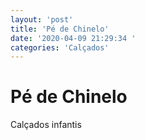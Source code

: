 ```yaml
---
layout: 'post'
title: 'Pé de Chinelo'
date: '2020-04-09 21:29:34 '
categories: 'Calçados'
---
```


# Pé de Chinelo

Calçados infantis
